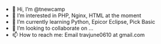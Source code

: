 - 👋 Hi, I’m @tnewcamp
- 👀 I’m interested in PHP, Nginx, HTML at the moment
- 🌱 I’m currently learning Python, Epicor Eclipse, Pick Basic
- 💞️ I’m looking to collaborate on ...
- 📫 How to reach me: Email travjune0610  at  gmail.com

<!---
tnewcamp/tnewcamp is a ✨ special ✨ repository because its `README.md` (this file) appears on your GitHub profile.
You can click the Preview link to take a look at your changes.
--->
